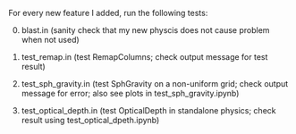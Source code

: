 For every new feature I added, run the following tests:

0. blast.in (sanity check that my new physcis does not cause problem when not used)

1. test_remap.in (test RemapColumns; check output message for test result)

2. test_sph_gravity.in (test SphGravity on a non-uniform grid; check output message for error; also see plots in test_sph_gravity.ipynb)

3. test_optical_depth.in (test OpticalDepth in standalone physics; check result using test_optical_dpeth.ipynb)